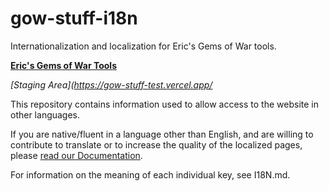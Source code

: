 # gow-stuff-i18n

Internationalization and localization for Eric's Gems of War tools.

**[Eric's Gems of War Tools](https://gow-stuff.vercel.app/)**

_[Staging Area](https://gow-stuff-test.vercel.app/_

This repository contains information used to allow access to the website in other languages.

If you are native/fluent in a language other than English, and are willing to contribute to translate or to increase the quality of the localized pages, please [read our Documentation](https://github.com/MasterEric/gow-stuff-i18n/wiki/Contributing).

For information on the meaning of each individual key, see I18N.md.

